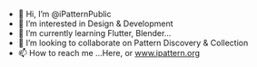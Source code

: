 - 👋 Hi, I’m @iPatternPublic
- 👀 I’m interested in Design & Development
- 🌱 I’m currently learning Flutter, Blender...
- 💞️ I’m looking to collaborate on Pattern Discovery & Collection
- 📫 How to reach me ...Here, or www.ipattern.org

<!---
iPatternPublic/iPatternPublic is a ✨ special ✨ repository because its `README.md` (this file) appears on your GitHub profile.
You can click the Preview link to take a look at your changes.
--->

